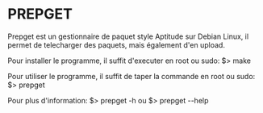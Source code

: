 # PREPGET

Prepget est un gestionnaire de paquet style Aptitude sur Debian Linux, il permet de telecharger des paquets, mais également d'en upload.

Pour installer le programme, il suffit d'executer en root ou sudo:
$> make

Pour utiliser le programme, il suffit de taper la commande en root ou sudo:
$> prepget

Pour plus d'information:
$> prepget -h	ou
$> prepget --help
